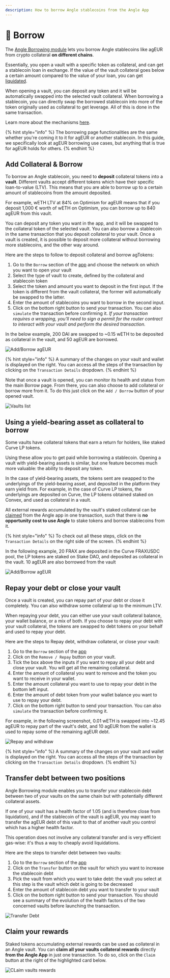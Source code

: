 ```yaml
---
description: How to borrow Angle stablecoins from the Angle App
---
```


# 🏦 Borrow

The [Angle Borrowing module](/borrowing-module/README.md) lets you borrow Angle stablecoins like agEUR from crypto collateral **on different chains**.

Essentially, you open a vault with a specific token as collateral, and can get a stablecoin loan in exchange. If the value of the vault collateral goes below a certain amount compared to the value of your loan, you can get [liquidated](/borrowing-module/vaults/liquidations.md).

When opening a vault, you can deposit any token and it will be automatically swapped into the selected vault collateral. When borrowing a stablecoin, you can directly swap the borrowed stablecoin into more of the token originally used as collateral to get leverage. All of this is done in the same transaction.

Learn more about the mechanisms [here](/borrowing-module/vaults/README.md#leveraging-collateral-exposure).

{% hint style="info" %}
The borrowing page functionalities are the same whether you're coming it to it for agEUR or another stablecoin. In this guide, we specifically look at agEUR borrowing use cases, but anything that is true for agEUR holds for others.
{% endhint %}

## Add Collateral & Borrow

To borrow an Angle stablecoin, you need to **deposit** collateral tokens into a **vault**. Different vaults accept different tokens which have their specific loan-to-value (LTV). This means that you are able to borrow up to a certain amount of stablecoins from the amount deposited.

For example, wETH LTV at 84% on Optimism for agEUR means that if you deposit 1,000 € worth of wETH on Optimism, you can borrow up to 840 agEUR from this vault.

You can deposit any token you want in the app, and it will be swapped to the collateral token of the selected vault. You can also borrow a stablecoin in the same transaction that you deposit collateral to your vault. Once a vault is created, it is possible to deposit more collateral without borrowing more stablecoins, and the other way around.

Here are the steps to follow to deposit collateral and borrow agTokens:

1. Go to the `Borrow` section of the [app](https://app.angle.money/borrow) and choose the network on which you want to open your vault
2. Select the type of vault to create, defined by the collateral and stablecoin token
3. Select the token and amount you want to deposit in the first input. If the token is different from the vault collateral, the former will automatically be swapped to the latter.
4. Enter the amount of stablecoins you want to borrow in the second input.
5. Click on the bottom right button to send your transaction. You can also `simulate` the transaction before confirming it.
   _If your transaction requires a wrapping, you'll need to sign a permit for the router contract to interact with your vault and perform the desired transaction._

In the below example, 200 DAI are swapped to ~0.15 wETH to be deposited as collateral in the vault, and 50 agEUR are borrowed.

![Add/Borrow agEUR](/.gitbook/assets/add-borrow2.png)

{% hint style="info" %}
A summary of the changes on your vault and wallet is displayed on the right. You can access all the steps of the transaction by clicking on the `Transaction Details` dropdown.
{% endhint %}

Note that once a vault is opened, you can monitor its health and status from the main Borrow page. From there, you can also choose to add collateral or borrow more from it. To do this just click on the `Add / Borrow` button of your opened vault.

![Vaults list](../../../.gitbook/assets/vaults-list.png)

## Using a yield-bearing asset as collateral to borrow

Some vaults have collateral tokens that earn a return for holders, like staked Curve LP tokens.

Using these allow you to get paid while borrowing a stablecoin. Opening a vault with yield-bearing assets is similar, but one feature becomes much more valuable: the ability to deposit any token.

In the case of yield-bearing assets, the tokens sent are swapped to the underlyings of the yield-bearing asset, and deposited in the platform they earn yield from. For example, in the case of Curve LP tokens, the underlyings are deposited on Curve, the LP tokens obtained staked on Convex, and used as collateral in a vault.

All external rewards accumulated by the vault's staked collateral can be [claimed](#claim-your-rewards) from the Angle app in one transaction, such that there is **no opportunity cost to use Angle** to stake tokens and borrow stablecoins from it.

{% hint style="info" %}
To check out all these steps, click on the `Transaction Details` on the right side of the screen.
{% endhint %}

In the following example, 20 FRAX are deposited in the Curve FRAXUSDC pool, the LP tokens are staked on Stake DAO, and deposited as collateral in the vault. 10 agEUR are also borrowed from the vault

![Add/Borrow agEUR](/.gitbook/assets/borrow-lp.png)

## Repay your debt or close your vault

Once a vault is created, you can repay part of your debt or close it completely. You can also withdraw some collateral up to the minimum LTV.

When repaying your debt, you can either use your vault collateral balance, your wallet balance, or a mix of both. If you choose to repay your debt with your vault collateral, the tokens are swapped to debt tokens on your behalf and used to repay your debt.

Here are the steps to Repay debt, withdraw collateral, or close your vault:

1. Go to the `Borrow` section of the [app](https://app.angle.money/borrow)
2. Click on the `Remove / Repay` button on your vault.
3. Tick the box above the inputs if you want to repay all your debt and close your vault. You will get all the remaining collateral.
4. Enter the amount of collateral you want to remove and the token you want to receive in your wallet.
5. Enter the amount collateral you want to use to repay your debt in the bottom left input.
6. Enter the amount of debt token from your wallet balance you want to use to repay your debt.
7. Click on the bottom right button to send your transaction. You can also `simulate` the transaction before confirming it.

For example, in the following screenshot, 0.01 wETH is swapped into ~12.45 agEUR to repay part of the vault's debt, and 10 agEUR from the wallet is used to repay some of the remaining agEUR debt.

![Repay and withdraw](/.gitbook/assets/repay2.png)

{% hint style="info" %}
A summary of the changes on your vault and wallet is displayed on the right. You can access all the steps of the transaction by clicking on the `Transaction Details` dropdown.
{% endhint %}

## Transfer debt between two positions

Angle Borrowing module enables you to transfer your stablecoin debt between two of your vaults on the same chain but with potentially different collateral assets.

If one of your vault has a health factor of 1.05 (and is therefore close from liquidation), and if the stablecoin of the vault is agEUR, you may want to transfer the agEUR debt of this vault to that of another vault you control which has a higher health factor.

This operation does not involve any collateral transfer and is very efficient gas-wise: it's thus a way to cheaply avoid liquidations.

Here are the steps to transfer debt between two vaults:

1. Go to the `Borrow` section of the [app](https://app.angle.money/borrow)
2. Click on the `Transfer` button on the vault for which you want to increase the stablecoin debt
3. Pick the vault from which you want to take debt: the vault you select at this step is the vault which debt is going to be decreased
4. Enter the amount of stablecoin debt you want to transfer to your vault
5. Click on the bottom right button to send your transaction. You should see a summary of the evolution of the health factors of the two concerned vaults before launching the transaction.

![Transfer Debt](/.gitbook/assets/transfer-debt-screen.png)

## Claim your rewards

Staked tokens accumulating external rewards can be used as collateral in an Angle vault. You can **claim all your vaults collateral rewards** directly **from the Angle App** in just one transaction. To do so, click on the `Claim` button at the right of the highlighted card below.

![CLaim vaults rewards](../../../.gitbook/assets/claim-vault-rewards.png)
